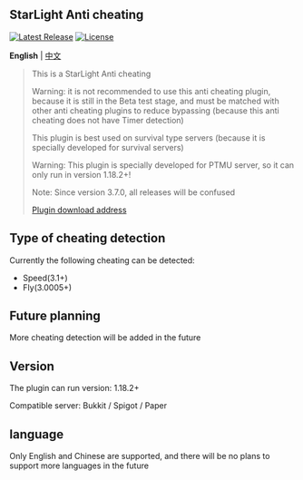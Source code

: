 StarLight Anti cheating
--------
[![Latest Release](https://img.shields.io/github/v/release/3cxc/StarLight)](https://github.com/3cxc/StarLight)
[![License](https://img.shields.io/github/license/3cxc/StarLight.svg)](https://github.com/3cxc/StarLight/blob/master/LICENSE)

**English** | [中文](https://github.com/3cxc/StarLight/blob/master/.github/workflows/README_cn.md)

> This is a StarLight Anti cheating
> 
> Warning: it is not recommended to use this anti cheating plugin, because it is still in the Beta test stage, and must be matched with other anti cheating plugins to reduce bypassing (because this anti cheating does not have Timer detection)
> 
> This plugin is best used on survival type servers (because it is specially developed for survival servers)
> 
> Warning: This plugin is specially developed for PTMU server, so it can only run in version 1.18.2+!
> 
> Note: Since version 3.7.0, all releases will be confused
> 
> [Plugin download address](https://github.com/3cxc/StarLight/blob/master/.github/workflows/Download.md)

## Type of cheating detection

Currently the following cheating can be detected:

- Speed(3.1+)
- Fly(3.0005+)

## Future planning

More cheating detection will be added in the future

## Version

The plugin can run version: 1.18.2+

Compatible server: Bukkit / Spigot / Paper 

## language

Only English and Chinese are supported, and there will be no plans to support more languages in the future
